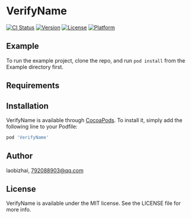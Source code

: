 # VerifyName

[![CI Status](https://img.shields.io/travis/laobizhai/VerifyName.svg?style=flat)](https://travis-ci.org/laobizhai/VerifyName)
[![Version](https://img.shields.io/cocoapods/v/VerifyName.svg?style=flat)](https://cocoapods.org/pods/VerifyName)
[![License](https://img.shields.io/cocoapods/l/VerifyName.svg?style=flat)](https://cocoapods.org/pods/VerifyName)
[![Platform](https://img.shields.io/cocoapods/p/VerifyName.svg?style=flat)](https://cocoapods.org/pods/VerifyName)

## Example

To run the example project, clone the repo, and run `pod install` from the Example directory first.

## Requirements

## Installation

VerifyName is available through [CocoaPods](https://cocoapods.org). To install
it, simply add the following line to your Podfile:

```ruby
pod 'VerifyName'
```

## Author

laobizhai, 792088903@qq.com

## License

VerifyName is available under the MIT license. See the LICENSE file for more info.

